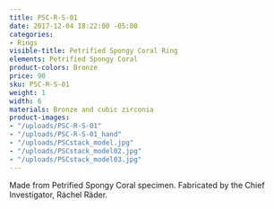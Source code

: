 ```yaml
---
title: PSC-R-S-01
date: 2017-12-04 18:22:00 -05:00
categories:
- Rings
visible-title: Petrified Spongy Coral Ring
elements: Petrified Spongy Coral
product-colors: Bronze
price: 90
sku: PSC-R-S-01
weight: 1
width: 6
materials: Bronze and cubic zirconia
product-images:
- "/uploads/PSC-R-S-01"
- "/uploads/PSC-R-S-01_hand"
- "/uploads/PSCstack_model.jpg"
- "/uploads/PSCstack_model02.jpg"
- "/uploads/PSCstack_model03.jpg"
---
```


Made from Petrified Spongy Coral specimen. Fabricated by the Chief Investigator, Ráchel Räder.


